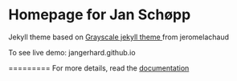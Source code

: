 Homepage for Jan Schøpp
=========================

Jekyll theme based on [Grayscale jekyll theme ](https://github.com/jeromelachaud/grayscale-theme) from jeromelachaud

To see live demo: jangerhard.github.io

=========
For more details, read the [documentation](http://jekyllrb.com/)
